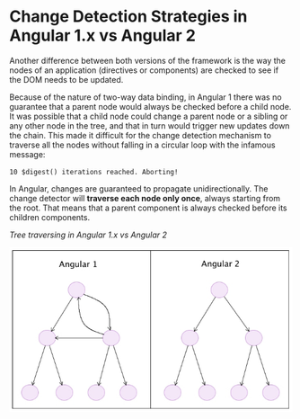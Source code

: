 # Change Detection Strategies in Angular 1.x vs Angular 2

Another difference between both versions of the framework is the way the nodes of an application (directives or components) are checked to see if the DOM needs to be updated.

Because of the nature of two-way data binding, in Angular 1 there was no guarantee that a parent node would always be checked before a child node. It was possible that a child node could change a parent node or a sibling or any other node in the tree, and that in turn would trigger new updates down the chain. This made it difficult for the change detection mechanism to traverse all the nodes without falling in a circular loop with the infamous message:

```
10 $digest() iterations reached. Aborting!
```

In Angular, changes are guaranteed to propagate unidirectionally. The change detector will **traverse each node only once**, always starting from the root. That means that a parent component is always checked before its children components.

_Tree traversing in Angular 1.x vs Angular 2_

![File Structure](../images/angular1-vs-angular2.jpg)
